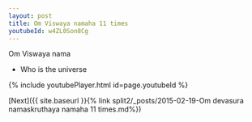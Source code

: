 ```yaml
---
layout: post
title: Om Viswaya namaha 11 times
youtubeId: w4ZL0Son8Cg
---
```

 
 
Om Viswaya nama 
 
 -  Who is the universe 
 
  
 
  
 
 
 
 
 
 


{% include youtubePlayer.html id=page.youtubeId %}
 
[Next]({{ site.baseurl }}{% link  split2/_posts/2015-02-19-Om devasura namaskruthaya namaha 11 times.md%})
 
